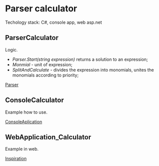 # Parser calculator
Techology stack: C#, console app, web asp.net

## ParserCalculator

Logic. 
- *Parser.Start(string expression)* returns a solution to an expression;
- *Monmial* - unit of expression;
- *SplitAndCalculate* - divides the expression into monomials, unites the monomials according to priority;

[Parser](https://github.com/Yulorda/Calculator/blob/master/ParserCalculator/ParserCalculator/Parser.cs)

## ConsoleCalculator
Example how to use.

[ConsoleAplication](https://github.com/Yulorda/Calculator/blob/master/ParserCalculator/Calculator/Program.cs)

## WebApplication_Calculator
Example in web.

[Inspiration](https://accu.org/var/uploads/journals/CVu272.pdf)




